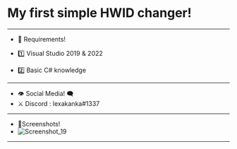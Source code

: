 # My first simple HWID changer!
------------------------------------
- 🛑 Requirements!

- 1️⃣ Visual Studio 2019 & 2022
- 2️⃣ Basic C# knowledge

------------------------------------
- 👁‍ Social Media! 🗨
- ⚔ Discord :  lexakanka#1337

------------------------------------
- 📸Screenshots!
- ![Screenshot_19](https://user-images.githubusercontent.com/108696458/177362754-fd2f69d3-d1ae-4afd-bba1-9636b9815106.png)

------------------------------------
